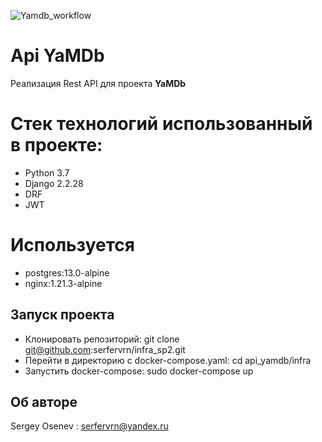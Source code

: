 ![Yamdb_workflow](https://github.com/serfervrn/yamdb_final/workflows/yamdb_workflow.yml/badge.svg)

# Api **YaMDb**

Реализация Rest API для проекта  **YaMDb**

#  Стек технологий использованный в проекте:

-   Python 3.7
-   Django 2.2.28
-   DRF
-   JWT

# Используется
- postgres:13.0-alpine
- nginx:1.21.3-alpine

## Запуск проекта

- Клонировать репозиторий: git clone git@github.com:serfervrn/infra_sp2.git
- Перейти в директорию с docker-compose.yaml:  cd api_yamdb/infra
- Запустить docker-compose: sudo docker-compose up 

## Об авторе
Sergey Osenev : serfervrn@yandex.ru

